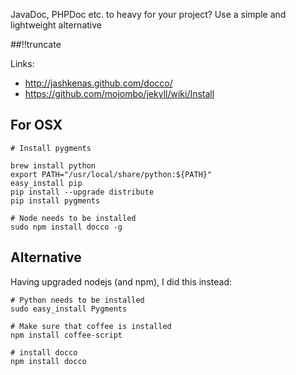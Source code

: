 JavaDoc, PHPDoc etc. to heavy for your project? Use a simple and lightweight alternative

[meta:author]: <> (Jonas Colmsjo)
[meta:title]: <> (Docco)
[meta:date]: <> (2012-08-12)
[meta:nested:key]: <> (Metadata value)

##!!truncate


Links:

 * http://jashkenas.github.com/docco/
 * https://github.com/mojombo/jekyll/wiki/Install

## For OSX

```
# Install pygments

brew install python
export PATH="/usr/local/share/python:${PATH}"
easy_install pip
pip install --upgrade distribute
pip install pygments

# Node needs to be installed
sudo npm install docco -g
```


## Alternative

Having upgraded nodejs (and npm), I did this instead:
```
# Python needs to be installed
sudo easy_install Pygments

# Make sure that coffee is installed
npm install coffee-script

# install docco
npm install docco
```
